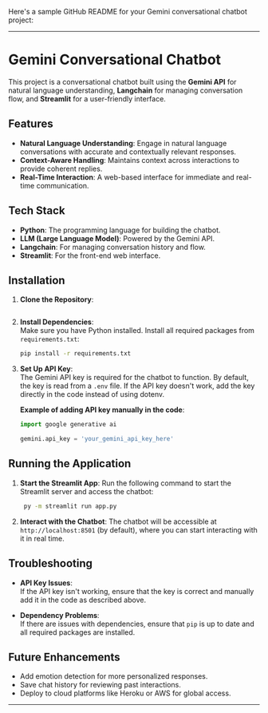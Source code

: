 Here's a sample GitHub README for your Gemini conversational chatbot project:

---

# Gemini Conversational Chatbot

This project is a conversational chatbot built using the **Gemini API** for natural language understanding, **Langchain** for managing conversation flow, and **Streamlit** for a user-friendly interface.

## Features
- **Natural Language Understanding**: Engage in natural language conversations with accurate and contextually relevant responses.
- **Context-Aware Handling**: Maintains context across interactions to provide coherent replies.
- **Real-Time Interaction**: A web-based interface for immediate and real-time communication.

## Tech Stack
- **Python**: The programming language for building the chatbot.
- **LLM (Large Language Model)**: Powered by the Gemini API.
- **Langchain**: For managing conversation history and flow.
- **Streamlit**: For the front-end web interface.

## Installation

1. **Clone the Repository**:
   
   ```

2. **Install Dependencies**:  
   Make sure you have Python installed. Install all required packages from `requirements.txt`:
   ```bash
   pip install -r requirements.txt
   ```

3. **Set Up API Key**:  
   The Gemini API key is required for the chatbot to function. By default, the key is read from a `.env` file. If the API key doesn't work, add the key directly in the code instead of using dotenv.

   **Example of adding API key manually in the code**:
   ```python
   import google generative ai

   gemini.api_key = 'your_gemini_api_key_here'
   ```

## Running the Application

1. **Start the Streamlit App**:
   Run the following command to start the Streamlit server and access the chatbot:
   ```bash
    py -m streamlit run app.py
   ```

2. **Interact with the Chatbot**:
   The chatbot will be accessible at `http://localhost:8501` (by default), where you can start interacting with it in real time.

## Troubleshooting

- **API Key Issues**:  
  If the API key isn't working, ensure that the key is correct and manually add it in the code as described above.
  
- **Dependency Problems**:  
  If there are issues with dependencies, ensure that `pip` is up to date and all required packages are installed.

## Future Enhancements
- Add emotion detection for more personalized responses.
- Save chat history for reviewing past interactions.
- Deploy to cloud platforms like Heroku or AWS for global access.

---

